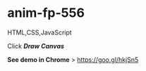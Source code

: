 # anim-fp-556
HTML,CSS,JavaScript

Click ***Draw Canvas*** 

**See demo in Chrome** > https://goo.gl/hkjSn5

